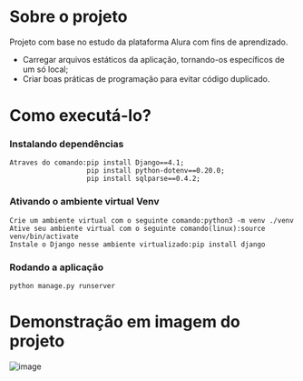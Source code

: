 # Sobre o projeto

Projeto com base no estudo da plataforma Alura com fins de aprendizado.

* Carregar arquivos estáticos da aplicação, tornando-os específicos de um só local;
* Criar boas práticas de programação para evitar código duplicado.

# Como executá-lo?

### Instalando dependências

```
Atraves do comando:pip install Django==4.1;
                   pip install python-dotenv==0.20.0;
                   pip install sqlparse==0.4.2;

```

### Ativando o ambiente virtual Venv

```
Crie um ambiente virtual com o seguinte comando:python3 -m venv ./venv
Ative seu ambiente virtual com o seguinte comando(linux):source venv/bin/activate
Instale o Django nesse ambiente virtualizado:pip install django
```

### Rodando a aplicação

```
python manage.py runserver
```

# Demonstração em imagem do projeto
![image](https://user-images.githubusercontent.com/116848225/202844906-94ee335b-b1e0-40ec-b9fb-ccdea3b74b5d.png)
